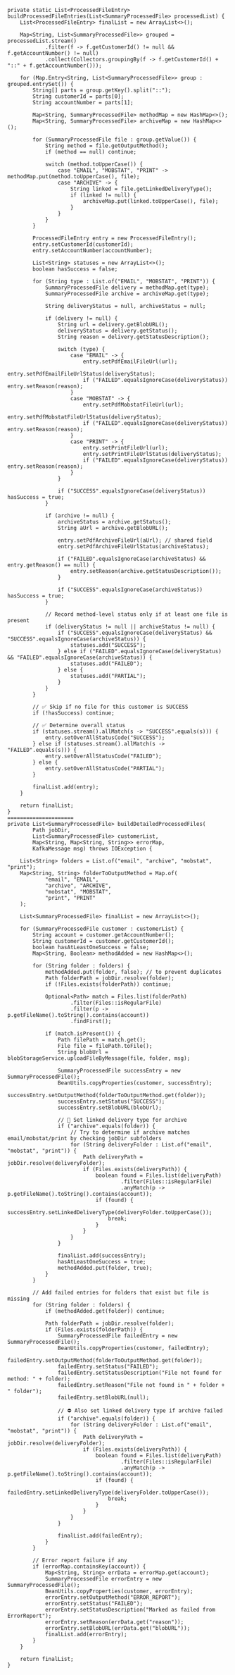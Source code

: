    private static List<ProcessedFileEntry> buildProcessedFileEntries(List<SummaryProcessedFile> processedList) {
        List<ProcessedFileEntry> finalList = new ArrayList<>();

        Map<String, List<SummaryProcessedFile>> grouped = processedList.stream()
                .filter(f -> f.getCustomerId() != null && f.getAccountNumber() != null)
                .collect(Collectors.groupingBy(f -> f.getCustomerId() + "::" + f.getAccountNumber()));

        for (Map.Entry<String, List<SummaryProcessedFile>> group : grouped.entrySet()) {
            String[] parts = group.getKey().split("::");
            String customerId = parts[0];
            String accountNumber = parts[1];

            Map<String, SummaryProcessedFile> methodMap = new HashMap<>();
            Map<String, SummaryProcessedFile> archiveMap = new HashMap<>();

            for (SummaryProcessedFile file : group.getValue()) {
                String method = file.getOutputMethod();
                if (method == null) continue;

                switch (method.toUpperCase()) {
                    case "EMAIL", "MOBSTAT", "PRINT" -> methodMap.put(method.toUpperCase(), file);
                    case "ARCHIVE" -> {
                        String linked = file.getLinkedDeliveryType();
                        if (linked != null) {
                            archiveMap.put(linked.toUpperCase(), file);
                        }
                    }
                }
            }

            ProcessedFileEntry entry = new ProcessedFileEntry();
            entry.setCustomerId(customerId);
            entry.setAccountNumber(accountNumber);

            List<String> statuses = new ArrayList<>();
            boolean hasSuccess = false;

            for (String type : List.of("EMAIL", "MOBSTAT", "PRINT")) {
                SummaryProcessedFile delivery = methodMap.get(type);
                SummaryProcessedFile archive = archiveMap.get(type);

                String deliveryStatus = null, archiveStatus = null;

                if (delivery != null) {
                    String url = delivery.getBlobURL();
                    deliveryStatus = delivery.getStatus();
                    String reason = delivery.getStatusDescription();

                    switch (type) {
                        case "EMAIL" -> {
                            entry.setPdfEmailFileUrl(url);
                            entry.setPdfEmailFileUrlStatus(deliveryStatus);
                            if ("FAILED".equalsIgnoreCase(deliveryStatus)) entry.setReason(reason);
                        }
                        case "MOBSTAT" -> {
                            entry.setPdfMobstatFileUrl(url);
                            entry.setPdfMobstatFileUrlStatus(deliveryStatus);
                            if ("FAILED".equalsIgnoreCase(deliveryStatus)) entry.setReason(reason);
                        }
                        case "PRINT" -> {
                            entry.setPrintFileUrl(url);
                            entry.setPrintFileUrlStatus(deliveryStatus);
                            if ("FAILED".equalsIgnoreCase(deliveryStatus)) entry.setReason(reason);
                        }
                    }

                    if ("SUCCESS".equalsIgnoreCase(deliveryStatus)) hasSuccess = true;
                }

                if (archive != null) {
                    archiveStatus = archive.getStatus();
                    String aUrl = archive.getBlobURL();

                    entry.setPdfArchiveFileUrl(aUrl); // shared field
                    entry.setPdfArchiveFileUrlStatus(archiveStatus);

                    if ("FAILED".equalsIgnoreCase(archiveStatus) && entry.getReason() == null) {
                        entry.setReason(archive.getStatusDescription());
                    }

                    if ("SUCCESS".equalsIgnoreCase(archiveStatus)) hasSuccess = true;
                }

                // Record method-level status only if at least one file is present
                if (deliveryStatus != null || archiveStatus != null) {
                    if ("SUCCESS".equalsIgnoreCase(deliveryStatus) && "SUCCESS".equalsIgnoreCase(archiveStatus)) {
                        statuses.add("SUCCESS");
                    } else if ("FAILED".equalsIgnoreCase(deliveryStatus) && "FAILED".equalsIgnoreCase(archiveStatus)) {
                        statuses.add("FAILED");
                    } else {
                        statuses.add("PARTIAL");
                    }
                }
            }

            // ✅ Skip if no file for this customer is SUCCESS
            if (!hasSuccess) continue;

            // ✅ Determine overall status
            if (statuses.stream().allMatch(s -> "SUCCESS".equals(s))) {
                entry.setOverAllStatusCode("SUCCESS");
            } else if (statuses.stream().allMatch(s -> "FAILED".equals(s))) {
                entry.setOverAllStatusCode("FAILED");
            } else {
                entry.setOverAllStatusCode("PARTIAL");
            }

            finalList.add(entry);
        }

        return finalList;
    }
    =====================
    private List<SummaryProcessedFile> buildDetailedProcessedFiles(
            Path jobDir,
            List<SummaryProcessedFile> customerList,
            Map<String, Map<String, String>> errorMap,
            KafkaMessage msg) throws IOException {

        List<String> folders = List.of("email", "archive", "mobstat", "print");
        Map<String, String> folderToOutputMethod = Map.of(
                "email", "EMAIL",
                "archive", "ARCHIVE",
                "mobstat", "MOBSTAT",
                "print", "PRINT"
        );

        List<SummaryProcessedFile> finalList = new ArrayList<>();

        for (SummaryProcessedFile customer : customerList) {
            String account = customer.getAccountNumber();
            String customerId = customer.getCustomerId();
            boolean hasAtLeastOneSuccess = false;
            Map<String, Boolean> methodAdded = new HashMap<>();

            for (String folder : folders) {
                methodAdded.put(folder, false); // to prevent duplicates
                Path folderPath = jobDir.resolve(folder);
                if (!Files.exists(folderPath)) continue;

                Optional<Path> match = Files.list(folderPath)
                        .filter(Files::isRegularFile)
                        .filter(p -> p.getFileName().toString().contains(account))
                        .findFirst();

                if (match.isPresent()) {
                    Path filePath = match.get();
                    File file = filePath.toFile();
                    String blobUrl = blobStorageService.uploadFileByMessage(file, folder, msg);

                    SummaryProcessedFile successEntry = new SummaryProcessedFile();
                    BeanUtils.copyProperties(customer, successEntry);
                    successEntry.setOutputMethod(folderToOutputMethod.get(folder));
                    successEntry.setStatus("SUCCESS");
                    successEntry.setBlobURL(blobUrl);

                    // 🔗 Set linked delivery type for archive
                    if ("archive".equals(folder)) {
                        // Try to determine if archive matches email/mobstat/print by checking jobDir subfolders
                        for (String deliveryFolder : List.of("email", "mobstat", "print")) {
                            Path deliveryPath = jobDir.resolve(deliveryFolder);
                            if (Files.exists(deliveryPath)) {
                                boolean found = Files.list(deliveryPath)
                                        .filter(Files::isRegularFile)
                                        .anyMatch(p -> p.getFileName().toString().contains(account));
                                if (found) {
                                    successEntry.setLinkedDeliveryType(deliveryFolder.toUpperCase());
                                    break;
                                }
                            }
                        }
                    }

                    finalList.add(successEntry);
                    hasAtLeastOneSuccess = true;
                    methodAdded.put(folder, true);
                }
            }

            // Add failed entries for folders that exist but file is missing
            for (String folder : folders) {
                if (methodAdded.get(folder)) continue;

                Path folderPath = jobDir.resolve(folder);
                if (Files.exists(folderPath)) {
                    SummaryProcessedFile failedEntry = new SummaryProcessedFile();
                    BeanUtils.copyProperties(customer, failedEntry);
                    failedEntry.setOutputMethod(folderToOutputMethod.get(folder));
                    failedEntry.setStatus("FAILED");
                    failedEntry.setStatusDescription("File not found for method: " + folder);
                    failedEntry.setReason("File not found in " + folder + " folder");
                    failedEntry.setBlobURL(null);

                    // ⛔ Also set linked delivery type if archive failed
                    if ("archive".equals(folder)) {
                        for (String deliveryFolder : List.of("email", "mobstat", "print")) {
                            Path deliveryPath = jobDir.resolve(deliveryFolder);
                            if (Files.exists(deliveryPath)) {
                                boolean found = Files.list(deliveryPath)
                                        .filter(Files::isRegularFile)
                                        .anyMatch(p -> p.getFileName().toString().contains(account));
                                if (found) {
                                    failedEntry.setLinkedDeliveryType(deliveryFolder.toUpperCase());
                                    break;
                                }
                            }
                        }
                    }

                    finalList.add(failedEntry);
                }
            }

            // Error report failure if any
            if (errorMap.containsKey(account)) {
                Map<String, String> errData = errorMap.get(account);
                SummaryProcessedFile errorEntry = new SummaryProcessedFile();
                BeanUtils.copyProperties(customer, errorEntry);
                errorEntry.setOutputMethod("ERROR_REPORT");
                errorEntry.setStatus("FAILED");
                errorEntry.setStatusDescription("Marked as failed from ErrorReport");
                errorEntry.setReason(errData.get("reason"));
                errorEntry.setBlobURL(errData.get("blobURL"));
                finalList.add(errorEntry);
            }
        }

        return finalList;
    }

    
